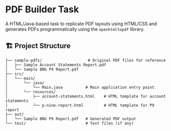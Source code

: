 # PDF Builder Task

A HTML/Java-based task to replicate PDF layouts using HTML/CSS and generates PDFs programmatically using the `openhtmltopdf` library.


## 🏗️ Project Structure

```
├── sample-pdfs/                    # Original PDF files for reference
│   ├── Sample Account Statements Report.pdf
│   └── Sample BNG P9 Report.pdf
├── src/
│   └── main/
│       └── java/
│           └── Main.java          # Main application entry point
│       └── resources/
│           ├── account-statements.html    # HTML template for account statements
│           └── p-nine-report.html         # HTML template for P9 report
├── out/
│   └── Sample BNG P9 Report.pdf   # Generated PDF output
└── test/                          # Test files (if any)
```
